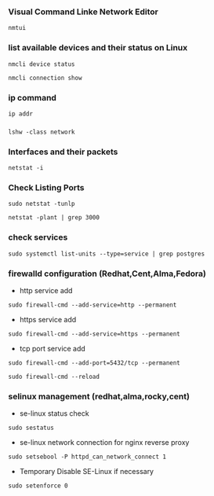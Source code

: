 ### Visual Command Linke Network Editor
```
nmtui
```
### list available devices and their status on Linux
```
nmcli device status
```
```
nmcli connection show
```
### ip command
```
ip addr
```
###
```
lshw -class network
```
### Interfaces and their packets
```
netstat -i
```
### Check Listing Ports
```
sudo netstat -tunlp
```
```
netstat -plant | grep 3000
```
### check services
```
sudo systemctl list-units --type=service | grep postgres
```

### firewalld configuration (Redhat,Cent,Alma,Fedora)
- http service add
```
sudo firewall-cmd --add-service=http --permanent
```
- https service add
```
sudo firewall-cmd --add-service=https --permanent
```
- tcp port service add
```
sudo firewall-cmd --add-port=5432/tcp --permanent
```
```
sudo firewall-cmd --reload
```
### selinux management (redhat,alma,rocky,cent)
- se-linux status check
```
sudo sestatus
```
- se-linux network connection for nginx reverse proxy
```
sudo setsebool -P httpd_can_network_connect 1
```
- Temporary Disable SE-Linux if necessary
```
sudo setenforce 0
```

